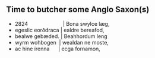 ## Time to butcher some Anglo Saxon(s)

* 2824&nbsp;&nbsp;&nbsp;&nbsp;&nbsp;&nbsp;&nbsp;&nbsp;&nbsp;&nbsp;&nbsp;&nbsp;&nbsp;&nbsp;&nbsp;&nbsp;&nbsp;&nbsp;&nbsp;&nbsp;&nbsp;&nbsp;&nbsp;&nbsp;| Bona swylce l&aelig;g,
* egeslic eor&eth;draca | ealdre bereafod,
* bealwe geb&aelig;ded. | Beahhordum leng
* wyrm wohbogen&nbsp;&nbsp;| wealdan ne moste,
* ac hine irenna&nbsp;&nbsp;&nbsp;&nbsp;&nbsp;&nbsp;| ecga fornamon,